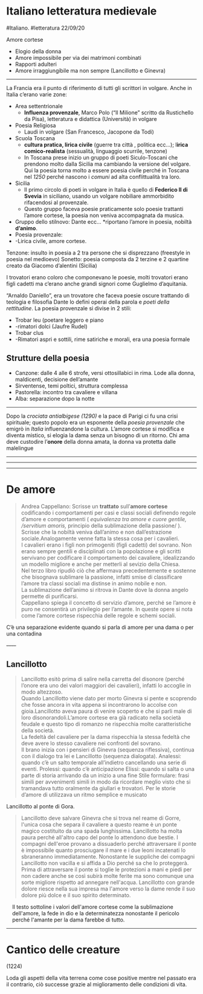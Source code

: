 # Italiano letteratura medievale

#Italiano. #letteratura
22/09/20

Amore cortese

* Elogio della donna
* Amore impossibile per via dei matrimoni combinati
* Rapporti adulteri
* Amore irraggiungibile ma non sempre (Lancillotto e Ginevra)

- - - -

La Francia era il punto di riferimento di tutti gli scrittori in volgare.
Anche in Italia c’erano varie zone:

* Area settentrionale
  * **Influenza provenzale**, Marco Polo (“Il Milione” scritto da Rustichello da Pisa), letteratura e didattica (Università) in volgare
* Poesia Religiosa
  * Laudi in volgare (San Francesco, Jacopone da Todi)
* Scuola Toscana
  * **cultura pratica, lirica civile** (guerre tra città , politica ecc...); l**irica comico-realista** (sessualità, linguaggio scurrile, tenzone)
  * In Toscana prese inizio un gruppo di poeti Siculo-Toscani che prendono molto dalla Sicilia ma cambiando la versione del volgare. Qui la poesia torna molto a essere poesia civile perché in Toscana nel _1250_ perché nascono i _comuni_ ad alta conflittualità tra loro.
* Sicilia
  * Il primo circolo di poeti in volgare in Italia è quello di **Federico ll di Svevia** in siciliano, usando un volgare nobiliare ammorbidito rifacendosi al provenzale.
  * Questo gruppo faceva poesie praticamente solo poesie trattanti l’amore cortese, la poesia non veniva accompagnata da musica.
* Gruppo dello stilnovo: Dante ecc... *riportano l’amore in poesia, nobiltà
  **d’animo**.
* Poesia provenzale:
* -Lirica civile, amore cortese.

Tenzone: insulto in poesia a 2 tra persone che si disprezzano (freestyle in poesia nel medioevo)
Sonetto: poesia composta da 2 terzine e 2 quartine creato da Giacomo d’alentini (Sicilia)

I trovatori erano coloro che componevano le poesie, molti trovatori erano figli cadetti ma c’erano anche grandi signori come Guglielmo d’aquitania.

“Arnaldo Daniello”, era un trovatore che faceva poesie oscure trattando di teologia e filosofia Dante lo definì operai della parola e _poeti della rettitudine_.
La poesia provenzale si divise in 2 stili:

* Trobar leu (poetare leggero e piano
* -rimatori dolci (Jaufre Rudel)
* Trobar clus
* -Rimatori aspri e sottili, rime satiriche e morali, era una poesia formale

## Strutture della poesia

* Canzone: dalle 4 alle 6 strofe, versi ottosillabici in rima. Lode alla donna, maldicenti, decisione dell’amante
* Sirventense, temi poltici, struttura complessa
* Pastorella: incontro tra cavaliere e villana
* Alba: separazione dopo la notte

- - - -

Dopo la _crociata antialbigese (1290)_ e la pace di Parigi ci fu una crisi spirituale; questo popolo era un esponente della _poesia provenzale_ che emigrò in _Italia_ influenzandone la cultura.
L’amore cortese si modifica e diventa mistico, si elogia la dama senza un bisogno di un ritorno.
Chi ama deve custodire l’**onore** della donna amata, la donna va protetta dalle malelingue

- - - -

- - - -

- - - -

# De amore

> Andrea Cappellano: Scrisse un **trattato** sull’**amore cortese** codificando i comportamenti per casi e classi sociali definendo regole d’amore e comportamenti ( _equivalenza tra amore e cuore gentile, /servitium amoris,_ principio della sublimazione della passione/ ).  Scrisse che la nobiltà veniva dall’animo e non dall’estrazione sociale.Analogamente venne fatta la stessa cosa per i cavalieri.  
> I cavalieri erano i figli non primogeniti (figli cadetti) del sovrano. Non erano sempre gentili e disciplinati con la popolazione e gli scritti servivano per codificare il comportamento dei cavaliere, idealizzando un modello migliore  e anche per metterli al sevizio della Chiesa.  
> Nel terzo libro ripudiò ciò che affermava precedentemente e sostenne che bisognava sublimare la passione, infatti smise di classificare l’amore tra classi sociali ma distinse in animo nobile e non.  
> La sublimazione dell’animo si ritrova in Dante dove la donna angelo permette di purificarsi.  
> Cappellano spiega il concetto di servizio d’amore, perché se l’amore è puro ne consentirà un privilegio per l’amante. In queste opere si nota come l’amore cortese rispecchia delle regole e schemi sociali.  

C’è una separazione evidente quando si parla di amore per una dama o per una contadina

~~----~~

## Lancillotto

> Lancillotto esitò prima di salire nella carretta del disonore (perché l’onore era uno dei valori maggiori dei cavalieri), infatti lo accoglie in modo altezzoso.  
> Quando Lancillotto viene dato per morto Ginevra si pente e scoprendo che fosse ancora in vita appena si incontrarono lo accolse con gioia.Lancillotto aveva paura di venire scoperto e che si parli male di loro disonorandoli.L’amore cortese era già radicato nella società feudale e questo tipo di romanzo ne rispecchia molte caratteristiche della società.  
> La fedeltà del cavaliere per la dama rispecchia la stessa fedeltà che deve avere lo stesso cavaliere nei confronti del sovrano.  
> Il brano inizia con i pensieri di Ginevra (sequenza riflessiva), continua con il dialogo tra lei e Lancillotto (sequenza dialogata).
> Analessi: quando c’è un salto temporale all’indietro cancellando una serie di eventi.
> Prolessi: quando c’è anticipazione
> Elissi: quando si salta o una parte di storia arrivando da un inizio a una fine
> Stile formulare: frasi simili per avvenimenti simili in modo da ricordare meglio visto che si tramandava tutto oralmente da giullari e trovatori.
> Per le storie d’amore di utilizzava un ritmo semplice e musicato

Lancillotto al ponte di Gora.

> Lancillotto deve salvare Ginevra che si trova nel reame di Gorre, l'unica cosa che separa il cavaliere a questo reame è un ponte magico
> costituito da una spada lunghissima. Lancillotto ha molta paura perché all'altro capo del ponte lo attendono due bestie.
> I compagni dell'eroe provano a dissuaderlo perché attraversare il ponte è impossibile quanto prosciugare il mare e i due leoni incatenati lo sbraneranno immediatamente.
> Nonostante le suppliche dei compagni Lancillotto non vacilla e si affida a Dio perché sa che lo proteggerà.
> Prima di attraversare il ponte si toglie le protezioni a mani e piedi per non cadere anche se così subirà molte ferite ma
> sono comunque una sorte migliore rispetto ad annegare nell'acqua.
> Lancillotto con grande dolore riesce nella sua impresa ma l'amore verso la dame rende il suo dolore più dolce e il suo spirito  determinato.

    Il testo sottoline i valori dell'amore cortese come la sublimazione     dell'amore, la fede in dio e la determinatezza nonostante il pericolo     perché l'amante per la dama farebbe di tutto.

- - - -

# Cantico delle creature

(1224)

Loda gli aspetti della vita terrena come cose positive mentre nel passato era il contrario, ciò successe grazie al miglioramento delle condizioni di vita.
